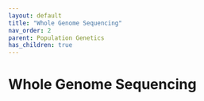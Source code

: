 ```yaml
---
layout: default
title: "Whole Genome Sequencing"
nav_order: 2
parent: Population Genetics
has_children: true
---
```




# Whole Genome Sequencing








